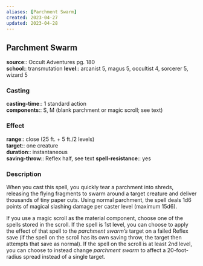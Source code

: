 ```yaml
---
aliases: [Parchment Swarm]
created: 2023-04-27
updated: 2023-04-28
---
```


## Parchment Swarm

**source**:: Occult Adventures pg. 180  
**school**:: transmutation
**level**:: arcanist 5, magus 5, occultist 4, sorcerer 5, wizard 5

### Casting

**casting-time**:: 1 standard action  
**components**:: S, M (blank parchment or magic scroll; see text)

### Effect

**range**:: close (25 ft. + 5 ft./2 levels)  
**target**:: one creature  
**duration**:: instantaneous  
**saving-throw**:: Reflex half, see text
**spell-resistance**:: yes

### Description

When you cast this spell, you quickly tear a parchment into shreds, releasing the flying fragments to swarm around a target creature and deliver thousands of tiny paper cuts. Using normal parchment, the spell deals 1d6 points of magical slashing damage per caster level (maximum 15d6).  
  
If you use a magic scroll as the material component, choose one of the spells stored in the scroll. If the spell is 1st level, you can choose to apply the effect of that spell to the *parchment swarm’s* target on a failed Reflex save (if the spell on the scroll has its own saving throw, the target then attempts that save as normal). If the spell on the scroll is at least 2nd level, you can choose to instead change *parchment swarm* to affect a 20-foot-radius spread instead of a single target.

